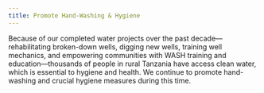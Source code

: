 ```yaml
---
title: Promote Hand-Washing & Hygiene
---
```

Because of our completed water projects over the past decade—rehabilitating broken-down wells, digging new wells, training well mechanics, and empowering communities with WASH training and education—thousands of people in rural Tanzania have access clean water, which is essential to hygiene and health. We continue to promote hand-washing and crucial hygiene measures during this time.